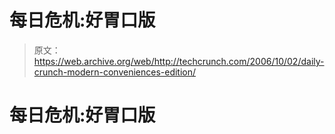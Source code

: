 # 每日危机:好胃口版

> 原文：<https://web.archive.org/web/http://techcrunch.com/2006/10/02/daily-crunch-modern-conveniences-edition/>

# 每日危机:好胃口版